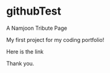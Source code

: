 # githubTest

A Namjoon Tribute Page

My first project for my coding portfolio!

Here is the link

Thank you.

